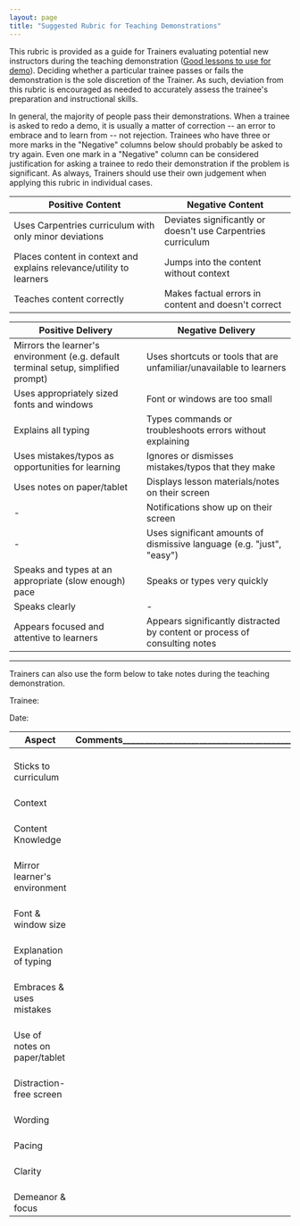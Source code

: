```yaml
---
layout: page
title: "Suggested Rubric for Teaching Demonstrations"
---
```


This rubric is provided as a guide for Trainers evaluating potential new instructors during the teaching demonstration ([Good lessons to use for demo](https://carpentries.github.io/instructor-training/demo_lessons/index.html)). Deciding whether a particular trainee passes or fails the demonstration is the sole discretion of the
Trainer. As such, deviation from this rubric is encouraged as needed to accurately assess the trainee's preparation and instructional
skills.

In general, the majority of people pass their demonstrations. When a trainee is asked to redo a demo, it is usually a matter of correction -- an error to embrace and to learn from -- not rejection. Trainees who have three or more marks in the "Negative" columns below should probably be asked to try again. Even one 
mark in a "Negative" column can be considered justification for asking a trainee to redo their demonstration if the problem is significant. As always,
Trainers should use their own judgement when applying this rubric in individual cases.  

|Positive Content|Negative Content|
|------|---------------------|
Uses Carpentries curriculum with only minor deviations|Deviates significantly or doesn't use Carpentries curriculum|
Places content in context and explains relevance/utility to learners|Jumps into the content without context|
Teaches content correctly|Makes factual errors in content and doesn't correct|

|Positive Delivery|Negative Delivery|
|------|---------------------|
Mirrors the learner's environment (e.g. default terminal setup, simplified prompt)|Uses shortcuts or tools that are unfamiliar/unavailable to learners|
Uses appropriately sized fonts and windows|Font or windows are too small|
Explains all typing|Types commands or troubleshoots errors without explaining|
Uses mistakes/typos as opportunities for learning|Ignores or dismisses mistakes/typos that they make|
Uses notes on paper/tablet|Displays lesson materials/notes on their screen|
-|Notifications show up on their screen|
-|Uses significant amounts of dismissive language (e.g. "just", "easy")|
Speaks and types at an appropriate (slow enough) pace|Speaks or types very quickly|
Speaks clearly|-
Appears focused and attentive to learners|Appears significantly distracted by content or process of consulting notes|

---

Trainers can also use the form below to take notes during the teaching demonstration.

Trainee:

Date:

|Aspect|Comments_________________________________________________|
|------|---------------------|
|<br>Sticks to curriculum<br>|
|<br>Context|
|<br>Content Knowledge|
|<br>Mirror learner's environment|
|<br>Font & window size|
|<br>Explanation of typing|
|<br>Embraces & uses mistakes|
|<br>Use of notes on paper/tablet|
|<br>Distraction-free screen|
|<br>Wording|
|<br>Pacing|
|<br>Clarity|
|<br>Demeanor & focus|
